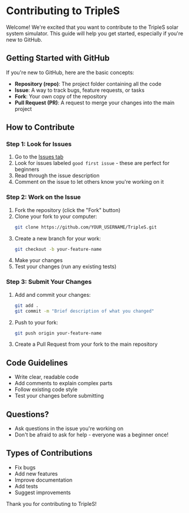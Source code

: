 # Contributing to TripleS

Welcome! We're excited that you want to contribute to the TripleS solar system simulator. This guide will help you get started, especially if you're new to GitHub.

## Getting Started with GitHub

If you're new to GitHub, here are the basic concepts:

- **Repository (repo)**: The project folder containing all the code
- **Issue**: A way to track bugs, feature requests, or tasks
- **Fork**: Your own copy of the repository
- **Pull Request (PR)**: A request to merge your changes into the main project

## How to Contribute

### Step 1: Look for Issues
1. Go to the [Issues tab](../../issues)
2. Look for issues labeled `good first issue` - these are perfect for beginners
3. Read through the issue description
4. Comment on the issue to let others know you're working on it

### Step 2: Work on the Issue
1. Fork the repository (click the "Fork" button)
2. Clone your fork to your computer:
   ```bash
   git clone https://github.com/YOUR_USERNAME/TripleS.git
   ```
3. Create a new branch for your work:
   ```bash
   git checkout -b your-feature-name
   ```
4. Make your changes
5. Test your changes (run any existing tests)

### Step 3: Submit Your Changes
1. Add and commit your changes:
   ```bash
   git add .
   git commit -m "Brief description of what you changed"
   ```
2. Push to your fork:
   ```bash
   git push origin your-feature-name
   ```
3. Create a Pull Request from your fork to the main repository

## Code Guidelines

- Write clear, readable code
- Add comments to explain complex parts
- Follow existing code style
- Test your changes before submitting

## Questions?

- Ask questions in the issue you're working on
- Don't be afraid to ask for help - everyone was a beginner once!

## Types of Contributions

- Fix bugs
- Add new features
- Improve documentation
- Add tests
- Suggest improvements

Thank you for contributing to TripleS!